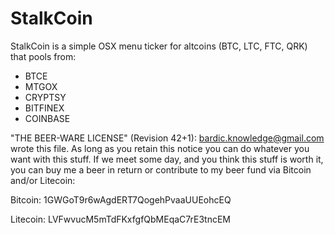 StalkCoin
=========

StalkCoin is a simple OSX menu ticker for altcoins (BTC, LTC, FTC, QRK) that pools from:

- BTCE
- MTGOX
- CRYPTSY
- BITFINEX
- COINBASE


 "THE BEER-WARE LICENSE" (Revision 42+1):
 <bardic.knowledge@gmail.com> wrote this file. As long as you retain this notice you
 can do whatever you want with this stuff. If we meet some day, and you think
 this stuff is worth it, you can buy me a beer in return or contribute to my beer fund
 via Bitcoin and/or Litecoin:

 Bitcoin: 1GWGoT9r6wAgdERT7QogehPvaaUUEohcEQ
 
 Litecoin: LVFwvucM5mTdFKxfgfQbMEqaC7rE3tncEM

